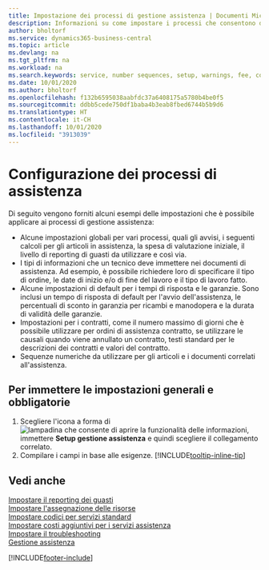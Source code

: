```yaml
---
title: Impostazione dei processi di gestione assistenza | Documenti Microsoft
description: Informazioni su come impostare i processi che consentono di assicurarsi che i clienti siano soddisfatti del servizio di assistenza clienti.
author: bholtorf
ms.service: dynamics365-business-central
ms.topic: article
ms.devlang: na
ms.tgt_pltfrm: na
ms.workload: na
ms.search.keywords: service, number sequences, setup, warnings, fee, contracts, warranties
ms.date: 10/01/2020
ms.author: bholtorf
ms.openlocfilehash: f132b6595038aabfdc37a6408175a5780b4be0f5
ms.sourcegitcommit: ddbb5cede750df1baba4b3eab8fbed6744b5b9d6
ms.translationtype: HT
ms.contentlocale: it-CH
ms.lasthandoff: 10/01/2020
ms.locfileid: "3913039"
---
```

# <a name="configure-service-processes"></a>Configurazione dei processi di assistenza
Di seguito vengono forniti alcuni esempi delle impostazioni che è possibile applicare ai processi di gestione assistenza:  
  
* Alcune impostazioni globali per vari processi, quali gli avvisi, i seguenti calcoli per gli articoli in assistenza, la spesa di valutazione iniziale, il livello di reporting di guasti da utilizzare e così via.  
* I tipi di informazioni che un tecnico deve immettere nei documenti di assistenza. Ad esempio, è possibile richiedere loro di specificare il tipo di ordine, le date di inizio e/o di fine del lavoro e il tipo di lavoro fatto.  
* Alcune impostazioni di default per i tempi di risposta e le garanzie. Sono inclusi un tempo di risposta di default per l'avvio dell'assistenza, le percentuali di sconto in garanzia per ricambi e manodopera e la durata di validità delle garanzie.  
* Impostazioni per i contratti, come il numero massimo di giorni che è possibile utilizzare per ordini di assistenza contratto, se utilizzare le causali quando viene annullato un contratto, testi standard per le descrizioni dei contratti e valori del contratto.  
* Sequenze numeriche da utilizzare per gli articoli e i documenti correlati all'assistenza.  

## <a name="to-enter-general-and-mandatory-settings"></a>Per immettere le impostazioni generali e obbligatorie
1. Scegliere l'icona a forma di ![lampadina che consente di aprire la funzionalità delle informazioni](media/ui-search/search_small.png "Informazioni sull'operazione che si desidera eseguire"), immettere **Setup gestione assistenza** e quindi scegliere il collegamento correlato.
2. Compilare i campi in base alle esigenze. [!INCLUDE[tooltip-inline-tip](includes/tooltip-inline-tip_md.md)]  

## <a name="see-also"></a>Vedi anche  
[Impostare il reporting dei guasti](service-how-setup-fault-reporting.md)  
[Impostare l'assegnazione delle risorse](service-how-setup-resource-allocation.md)  
[Impostare codici per servizi standard](service-how-setup-service-coding.md)  
[Impostare costi aggiuntivi per i servizi assistenza](service-how-setup-service-costs-pricing.md)  
[Impostare il troubleshooting](service-how-setup-troubleshooting.md)  
[Gestione assistenza](service-service.md)  


[!INCLUDE[footer-include](includes/footer-banner.md)]